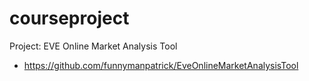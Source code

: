 # courseproject

Project: EVE Online Market Analysis Tool
- https://github.com/funnymanpatrick/EveOnlineMarketAnalysisTool
